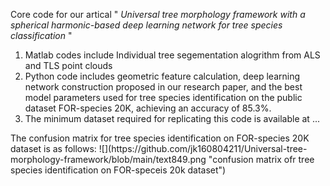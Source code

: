 
Core code for our artical "<em> Universal tree morphology framework with a spherical harmonic-based deep learning network for tree species classification </em>"
<ol>
  <li>Matlab codes include Individual tree segementation alogrithm from ALS and TLS point clouds</li>
  <li>Python code includes geometric feature calculation, deep learning network construction proposed in our research paper, and the best model parameters used for tree species identification on the public dataset FOR-species 20K, achieving an accuracy of 85.3%.</li>
  <li> The minimum dataset required for replicating this code is available at ... </li>
</ol>
The confusion matrix for tree species identification on FOR-species 20K dataset is as follows:
![](https://github.com/jk160804211/Universal-tree-morphology-framework/blob/main/text849.png "confusion matrix ofr tree species identification on FOR-speceis 20k dataset")

